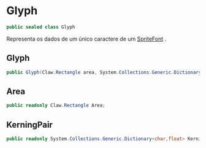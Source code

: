 # Glyph
```csharp
public sealed class Glyph
```
Representa os dados de um único caractere de um [SpriteFont](api/Claw/Graphics/SpriteFont.md#SpriteFont) .<br />
## Glyph
```csharp
public Glyph(Claw.Rectangle area, System.Collections.Generic.Dictionary<char,float> kerningPair) { }
```
## Area
```csharp
public readonly Claw.Rectangle Area;
```
## KerningPair
```csharp
public readonly System.Collections.Generic.Dictionary<char,float> KerningPair;
```
